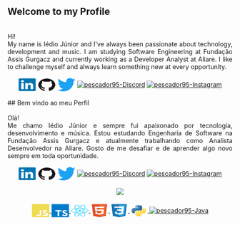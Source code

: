 ## Welcome to my Profile
<div align="justify">
   
   <a >
      </br>
      Hi!<br/>
My name is Iédio Júnior and I've always been passionate about technology, development and music. I am studying Software Engineering at Fundação Assis Gurgacz 
and currently working as a Developer Analyst at Aliare. I like to challenge myself and always learn something new at every opportunity.</div>
      <br/>
       <div style="display: inline_block" align="center">
     <a href="https://www.linkedin.com/in/iediojunior/?locale=en_US" > <img align="center" alt="pescador95-Linkedin" height="30" width="40" src="https://raw.githubusercontent.com/devicons/devicon/master/icons/linkedin/linkedin-original.svg"></a>
   <a href="https://github.com/pescador95"> <img align="center" alt="pescador95-Github" height="30" width="40"             src="https://raw.githubusercontent.com/devicons/devicon/master/icons/github/github-original.svg"></a>
      <a href="https://twitter.com/JnRzik"> <img align="center" alt="pescador95-Twitter" height="30" width="40" src="https://raw.githubusercontent.com/devicons/devicon/master/icons/twitter/twitter-original.svg"></a>
     <a href="https://discord.gg/3vw3y9R"> <img align="center" alt="pescador95-Discord" height="30" width="40" src="https://raw.githubusercontent.com/simple-icons/simple-icons/develop/icons/discord.svg"></a>
     <a href="https://www.instagram.com/iedio_junior/"> <img align="center" alt="pescador95-Instagram" height="30" width="40" src="https://raw.githubusercontent.com/simple-icons/simple-icons/develop/icons/instagram.svg"></a>
      </div>
      </br>
   ## Bem vindo ao meu Perfil
   <div align="justify">
    
   <a>
      </br>
      Olá!</br>
Me chamo Iédio Júnior e sempre fui apaixonado por tecnologia, desenvolvimento e música. Estou estudando Engenharia de Software na Fundação Assis Gurgacz e atualmente trabalhando como Analista Desenvolvedor na Aliare. Gosto de me desafiar e de aprender algo novo sempre em toda oportunidade.</div>
       </br>
      <div style="display: inline_block" align="center">
      <a href="https://www.linkedin.com/in/iediojunior"><img align="center" alt="pescador95-Linkedin" height="30" width="40" src="https://raw.githubusercontent.com/devicons/devicon/master/icons/linkedin/linkedin-original.svg"></a>
   <a href="https://github.com/pescador95"> <img align="center" alt="pescador95-Github" height="30" width="40" src="https://raw.githubusercontent.com/devicons/devicon/master/icons/github/github-original.svg"></a>
   <a href="https://twitter.com/JnRzik"> <img align="center" alt="pescador95-Twitter" height="30" width="40" src="https://raw.githubusercontent.com/devicons/devicon/master/icons/twitter/twitter-original.svg"></a>
    <a href="https://discord.gg/3vw3y9R"> <img align="center" alt="pescador95-Discord" height="30" width="40" src="https://raw.githubusercontent.com/simple-icons/simple-icons/develop/icons/discord.svg"></a>
     <a href="https://www.instagram.com/iedio_junior/"> <img align="center" alt="pescador95-Instagram" height="30" width="40" src="https://raw.githubusercontent.com/simple-icons/simple-icons/develop/icons/instagram.svg"></a>
      </div>
      </br>
      
      
 
  <div align="center">
   <a href="https://github.com/pescador95">
  <img height="180em" src="https://github-readme-stats.vercel.app/api?username=pescador95&show_icons=true&theme=radical&include_all_commits=true&count_private=true" />
    <!--img height="180em" src="https://github-readme-stats.vercel.app/api/top-langs/?username=pescador95&layout=compact&langs_count=7&theme=radical"/-->
      </div>
        
<div style="display: inline_block" align="center"><br>
  <img align="center" alt="pescador95-Js" height="30" width="40" src="https://raw.githubusercontent.com/devicons/devicon/master/icons/javascript/javascript-plain.svg">
  <img align="center" alt="pescador95-Ts" height="30" width="40" src="https://raw.githubusercontent.com/devicons/devicon/master/icons/typescript/typescript-plain.svg">
  <img align="center" alt="pescador95-React" height="30" width="40" src="https://raw.githubusercontent.com/devicons/devicon/master/icons/react/react-original.svg">
  <img align="center" alt="pescador95-HTML" height="30" width="40" src="https://raw.githubusercontent.com/devicons/devicon/master/icons/html5/html5-original.svg">
  <img align="center" alt="pescador95-CSS" height="30" width="40" src="https://raw.githubusercontent.com/devicons/devicon/master/icons/css3/css3-original.svg">
  <img align="center" alt="pescador95-Python" height="30" width="40" src="https://raw.githubusercontent.com/devicons/devicon/master/icons/python/python-original.svg">
  <img align="center" alt="pescador95-Java" height="30" width="40" src="https://cdn.jsdelivr.net/gh/devicons/devicon/icons/java/java-original.svg">
</div>
 
